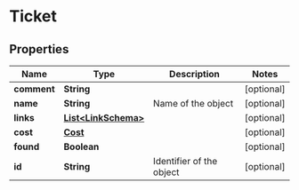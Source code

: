 
# Ticket

## Properties
Name | Type | Description | Notes
------------ | ------------- | ------------- | -------------
**comment** | **String** |  |  [optional]
**name** | **String** | Name of the object |  [optional]
**links** | [**List&lt;LinkSchema&gt;**](LinkSchema.md) |  |  [optional]
**cost** | [**Cost**](Cost.md) |  |  [optional]
**found** | **Boolean** |  |  [optional]
**id** | **String** | Identifier of the object |  [optional]



